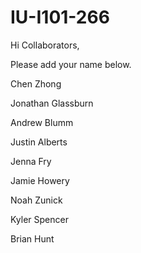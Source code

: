 # IU-I101-266

Hi Collaborators,

Please add your name below. 

Chen Zhong

Jonathan Glassburn

Andrew Blumm


Justin Alberts


Jenna Fry

Jamie Howery

Noah Zunick

Kyler Spencer

Brian Hunt 
